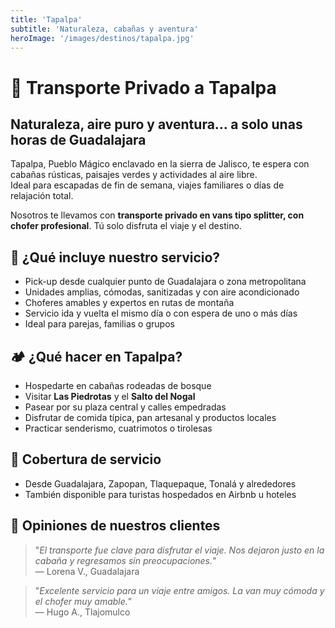 ```yaml
---
title: 'Tapalpa'
subtitle: 'Naturaleza, cabañas y aventura'
heroImage: '/images/destinos/tapalpa.jpg'
---
```


<!-- Tapalpa ofrece paisajes espectaculares, cabañas, tirolesas y zonas para senderismo. Un destino perfecto para desconectarte y respirar aire puro.

Te llevamos desde Guadalajara en transporte privado. Ideal para escapadas de fin de semana. -->


# 🌳 Transporte Privado a Tapalpa

## Naturaleza, aire puro y aventura… a solo unas horas de Guadalajara

Tapalpa, Pueblo Mágico enclavado en la sierra de Jalisco, te espera con cabañas rústicas, paisajes verdes y actividades al aire libre.  
Ideal para escapadas de fin de semana, viajes familiares o días de relajación total.

Nosotros te llevamos con **transporte privado en vans tipo splitter, con chofer profesional**. Tú solo disfruta el viaje y el destino.


## 🚐 ¿Qué incluye nuestro servicio?

- Pick-up desde cualquier punto de Guadalajara o zona metropolitana  
- Unidades amplias, cómodas, sanitizadas y con aire acondicionado  
- Choferes amables y expertos en rutas de montaña  
- Servicio ida y vuelta el mismo día o con espera de uno o más días  
- Ideal para parejas, familias o grupos


## 🏕️ ¿Qué hacer en Tapalpa?

- Hospedarte en cabañas rodeadas de bosque  
- Visitar **Las Piedrotas** y el **Salto del Nogal**  
- Pasear por su plaza central y calles empedradas  
- Disfrutar de comida típica, pan artesanal y productos locales  
- Practicar senderismo, cuatrimotos o tirolesas

## 📍 Cobertura de servicio

- Desde Guadalajara, Zapopan, Tlaquepaque, Tonalá y alrededores  
- También disponible para turistas hospedados en Airbnb u hoteles


## 💬 Opiniones de nuestros clientes

> "_El transporte fue clave para disfrutar el viaje. Nos dejaron justo en la cabaña y regresamos sin preocupaciones._"  
> — Lorena V., Guadalajara

> "_Excelente servicio para un viaje entre amigos. La van muy cómoda y el chofer muy amable._"  
> — Hugo A., Tlajomulco
